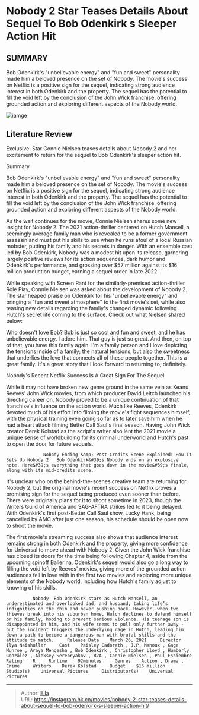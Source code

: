 # Nobody 2 Star Teases Details About Sequel To Bob Odenkirk s Sleeper Action Hit


## SUMMARY 



  Bob Odenkirk&#39;s &#34;unbelievable energy&#34; and &#34;fun and sweet&#34; personality made him a beloved presence on the set of Nobody.   The movie&#39;s success on Netflix is a positive sign for the sequel, indicating strong audience interest in both Odenkirk and the property.   The sequel has the potential to fill the void left by the conclusion of the John Wick franchise, offering grounded action and exploring different aspects of the Nobody world.  

![iamge]()

## Literature Review

Exclusive: Star Connie Nielsen teases details about Nobody 2 and her excitement to return for the sequel to Bob Odenkirk&#39;s sleeper action hit.


Summary

  Bob Odenkirk&#39;s &#34;unbelievable energy&#34; and &#34;fun and sweet&#34; personality made him a beloved presence on the set of Nobody.   The movie&#39;s success on Netflix is a positive sign for the sequel, indicating strong audience interest in both Odenkirk and the property.   The sequel has the potential to fill the void left by the conclusion of the John Wick franchise, offering grounded action and exploring different aspects of the Nobody world.  





As the wait continues for the movie, Connie Nielsen shares some new insight for Nobody 2. The 2021 action-thriller centered on Hutch Mansell, a seemingly average family man who is revealed to be a former government assassin and must put his skills to use when he runs afoul of a local Russian mobster, putting his family and his secrets in danger. With an ensemble cast led by Bob Odenkirk, Nobody was a modest hit upon its release, garnering largely positive reviews for its action sequences, dark humor and Odenkirk&#39;s performance, and grossing over $57 million against its $16 million production budget, earning a sequel order in late 2022.




While speaking with Screen Rant for the similarly-premised action-thriller Role Play, Connie Nielsen was asked about the development of Nobody 2. The star heaped praise on Odenkirk for his &#34;unbelievable energy&#34; and bringing a &#34;fun and sweet atmosphere&#34; to the first movie&#39;s set, while also teasing new details regarding the family&#39;s changed dynamic following Hutch&#39;s secret life coming to the surface. Check out what Nielsen shared below:


Who doesn&#39;t love Bob? Bob is just so cool and fun and sweet, and he has unbelievable energy. I adore him. That guy is just so great. And then, on top of that, you have this family again. I&#39;m a family person and I love depicting the tensions inside of a family; the natural tensions, but also the sweetness that underlies the love that connects all of these people together. This is a great family. It&#39;s a great story that I look forward to returning to, definitely.



 Nobody&#39;s Recent Netflix Success Is A Great Sign For The Sequel 
         




While it may not have broken new genre ground in the same vein as Keanu Reeves&#39; John Wick movies, from which producer David Leitch launched his directing career on, Nobody proved to be a unique continuation of that franchise&#39;s influence on the action world. Much like Reeves, Odenkirk devoted much of his effort into filming the movie&#39;s fight sequences himself, with the physical training even going so far as to later save him when he had a heart attack filming Better Call Saul&#39;s final season. Having John Wick creator Derek Kolstad as the script&#39;s writer also lent the 2021 movie a unique sense of worldbuilding for its criminal underworld and Hutch&#39;s past to open the door for future sequels.

                  Nobody Ending &amp; Post-Credits Scene Explained: How It Sets Up Nobody 2   Bob Odenkirk&#39;s Nobody ends on an explosive note. Here&#39;s everything that goes down in the movie&#39;s finale, along with its mid-credits scene.   

It&#39;s unclear who on the behind-the-scenes creative team are returning for Nobody 2, but the original movie&#39;s recent success on Netflix proves a promising sign for the sequel being produced even sooner than before. There were originally plans for it to shoot sometime in 2023, though the Writers Guild of America and SAG-AFTRA strikes led to it being delayed. With Odenkirk&#39;s first post-Better Call Saul show, Lucky Hank, being cancelled by AMC after just one season, his schedule should be open now to shoot the movie.




The first movie&#39;s streaming success also shows that audience interest remains strong in both Odenkirk and the property, giving more confidence for Universal to move ahead with Nobody 2. Given the John Wick franchise has closed its doors for the time being following Chapter 4, aside from the upcoming spinoff Ballerina, Odenkirk&#39;s sequel would also go a long way to filling the void left by Reeves&#39; movies, giving more of the grounded action audiences fell in love with in the first two movies and exploring more unique elements of the Nobody world, including how Hutch&#39;s family adjust to knowing of his skills.

              Nobody  Bob Odenkirk stars as Hutch Mansell, an underestimated and overlooked dad, and husband, taking life’s indignities on the chin and never pushing back. However, when two thieves break into his suburban home, Hutch declines to defend himself or his family, hoping to prevent serious violence. His teenage son is disappointed in him, and his wife seems to pull only further away - but the incident triggers the underlying rage in Hutch, leading him down a path to become a dangerous man with brutal skills and the attitude to match.     Release Date    March 26, 2021     Director    Ilya Naishuller     Cast    Paisley Cadorath , J.P. Manoux , Gage Munroe , Araya Mengesha , Bob Odenkirk , Christopher Lloyd , Humberly González , Aleksey Serebryakov , RZA , Connie Nielsen , Paul Essiembre     Rating    R     Runtime    92minutes     Genres    Action , Drama , Crime     Writers    Derek Kolstad     Budget    $16 million     Studio(s)    Universal Pictures     Distributor(s)    Universal Pictures      


---

> Author: [Ella](https://instagram.hk.cn/)  
> URL: https://instagram.hk.cn/movies/nobody-2-star-teases-details-about-sequel-to-bob-odenkirk-s-sleeper-action-hit/  

